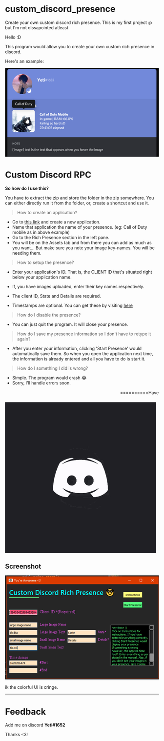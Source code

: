 # custom_discord_presence
Create your own custom discord rich presence. This is my first project :p but I'm not dissapointed atleast


Hello :D

This program would allow you to create your own custom rich presence in discord.

Here's an example:

![image](./assets/cod.png)


# Custom Discord RPC
**So how do I use this?**

You have to extract the zip and store the folder in the zip somewhere. You can either directly run it from the folder, or, create a shortcut and use it.

>How to create an application?

* Go to [this link](https://discord.com/developers/applications) and create a new application.
* Name that application the name of your presence. (eg: Call of Duty mobile as in above example)
* Go to the Rich Presence section in the left pane.
* You will be on the Assets tab and from there you can add as much as you want... But make sure you note your image key-names. You will be needing them.

> How to setup the presence?

* Enter your application's ID. That is, the CLIENT ID that's situated right below your application name.

* If, you have images uploaded, enter their key names respectively.

* The client ID, State and Details are required.

* Timestamps are optional. You can get these by visiting [here](https://www.epochconverter.com)

> How do I disable the presence?
* You can just quit the program. It will close your presence.

> How do I save my presence information so I don't have to retype it again?
* After you enter your information, clicking 'Start Presence' would automatically save them. So when you open the application next time, the information is already entered and all you have to do is start it.

> How do I something I did is wrong?
* Simple. The program would crash :joy:
* Sorry, I'll handle errors soon.

<marquee>==========Have fun!✌️============</marquee>

![discord lags](assets/gif.gif)

## Screenshot

![Custom Discord Presence](assets/ss.png)


ik the colorful UI is cringe.

___
# Feedback

Add me on discord **Yeti#1652**

Thanks <3!